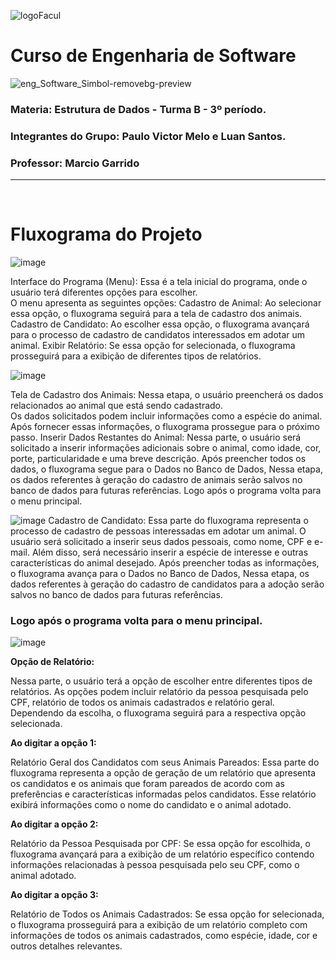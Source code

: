 
![logoFacul](https://user-images.githubusercontent.com/109771351/228919209-3b0e8d9c-bb31-425d-9e80-dd53180bcd6f.png)

# Curso de Engenharia de Software
![eng_Software_Simbol-removebg-preview](https://github.com/2000Paulo/P1-PROF-MARCIO/assets/109771351/4b5395f6-1d6c-4ecd-a1ac-9c4a32b6daca)

### Materia: Estrutura de Dados - Turma B - 3º período.
### Integrantes do Grupo: Paulo Victor Melo e Luan Santos.
### Professor: Marcio Garrido
*******************

<br>

# Fluxograma do Projeto


![image](https://github.com/2000Paulo/save_the_animals-project/assets/109771351/050f824f-270e-4395-a673-598c8b784c3a)

Interface do Programa (Menu): Essa é a tela inicial do programa, onde o usuário terá diferentes opções para escolher.<br>O menu apresenta as seguintes opções:
Cadastro de Animal: Ao selecionar essa opção, o fluxograma seguirá para a tela de cadastro dos animais.
Cadastro de Candidato: Ao escolher essa opção, o fluxograma avançará para o processo de cadastro de candidatos interessados em adotar um animal.
Exibir Relatório: Se essa opção for selecionada, o fluxograma prosseguirá para a exibição de diferentes tipos de relatórios.

![image](https://github.com/2000Paulo/save_the_animals-project/assets/109771351/3c8ab04a-61b9-412f-9377-ffb50ee1d95b)

Tela de Cadastro dos Animais: Nessa etapa, o usuário preencherá os dados relacionados ao animal que está sendo cadastrado.<br> 
Os dados solicitados podem incluir informações como a espécie do animal. Após fornecer essas informações, o fluxograma prossegue para o próximo passo.
Inserir Dados Restantes do Animal: Nessa parte, o usuário será solicitado a inserir informações adicionais sobre o animal, como idade, cor, porte, particularidade e uma breve descrição.
Após preencher todos os dados, o fluxograma segue para o Dados no Banco de Dados, Nessa etapa, os dados referentes à geração do cadastro de animais serão salvos no banco de dados para futuras referências.
Logo após o  programa volta para o menu principal.

![image](https://github.com/2000Paulo/save_the_animals-project/assets/109771351/2de03210-f2f7-436e-99b2-18cbd60ce6c9)
Cadastro de Candidato: Essa parte do fluxograma representa o processo de cadastro de pessoas interessadas em adotar um animal. O usuário será solicitado a inserir seus dados pessoais, como nome, CPF e e-mail. Além disso, será necessário inserir a espécie de interesse
e outras características do animal desejado. Após preencher todas as informações, o fluxograma avança para o Dados no Banco de Dados, Nessa etapa, os dados referentes à geração do cadastro de candidatos para a adoção serão salvos no banco de dados para futuras referências.

### Logo após o  programa volta para o menu principal.

![image](https://github.com/2000Paulo/save_the_animals-project/assets/109771351/c7f3184f-ea77-4524-a179-dd63e82606d1)

**Opção de Relatório:**<br>

Nessa parte, o usuário terá a opção de escolher entre diferentes tipos de relatórios. As opções podem incluir relatório da pessoa pesquisada pelo CPF, relatório de todos os animais cadastrados e relatório geral. Dependendo da escolha, o fluxograma seguirá para a respectiva opção selecionada.

**Ao digitar a opção 1:**<br>

Relatório Geral dos Candidatos com seus Animais Pareados: Essa parte do fluxograma representa a opção de geração de um relatório que apresenta os candidatos e os animais que foram pareados de acordo com as preferências e características informadas pelos candidatos. Esse relatório exibirá informações como o nome do candidato e o animal adotado.

**Ao digitar a opção 2:**<br>

Relatório da Pessoa Pesquisada por CPF: Se essa opção for escolhida, o fluxograma avançará para a exibição de um relatório específico contendo informações relacionadas à pessoa pesquisada pelo seu CPF, como o animal adotado.

**Ao digitar a opção 3:**<br>

Relatório de Todos os Animais Cadastrados: Se essa opção for selecionada, o fluxograma prosseguirá para a exibição de um relatório completo com informações de todos os animais cadastrados, como espécie, idade, cor e outros detalhes relevantes.
